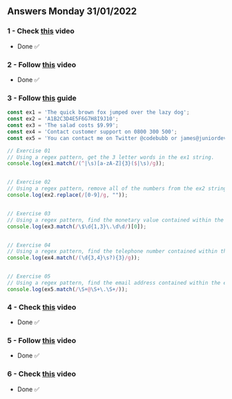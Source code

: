## Answers Monday 31/01/2022
### 1 - Check [this](https://www.youtube.com/watch?v=sXQxhojSdZM) video
 * Done ✅

### 2 - Follow [this](https://www.youtube.com/watch?v=909NfO1St0A) video
 * Done ✅

### 3 - Follow [this](https://dev.to/codebubb/javascript-regex-exercises-01-5078) guide

```js
const ex1 = 'The quick brown fox jumped over the lazy dog';
const ex2 = 'A1B2C3D4E5F6G7H8I9J10';
const ex3 = 'The salad costs $9.99';
const ex4 = 'Contact customer support on 0800 300 500';
const ex5 = 'You can contact me on Twitter @codebubb or james@juniordevelopercentral.com';

// Exercise 01
// Using a regex pattern, get the 3 letter words in the ex1 string.
console.log(ex1.match(/(^|\s)[a-zA-Z]{3}($|\s)/g));


// Exercise 02
// Using a regex pattern, remove all of the numbers from the ex2 string.
console.log(ex2.replace(/[0-9]/g, ""));


// Exercise 03
// Using a regex pattern, find the monetary value contained within the ex3 string.
console.log(ex3.match(/\$\d{1,3}\.\d\d/)[0]);


// Exercise 04
// Using a regex pattern, find the telephone number contained within the ex4 string.
console.log(ex4.match(/(\d{3,4}\s?){3}/g));


// Exercise 05
// Using a regex pattern, find the email address contained within the ex5 string.
console.log(ex5.match(/\S+@\S+\.\S+/));
```

### 4 - Check [this](https://www.youtube.com/watch?v=RvYYCGs45L4) video
 * Done ✅

### 5 - Follow [this](https://www.youtube.com/watch?v=DHvZLI7Db8E) video
 * Done ✅

### 6 - Check [this](https://www.youtube.com/watch?v=rKK1q7nFt7M) video
 * Done ✅